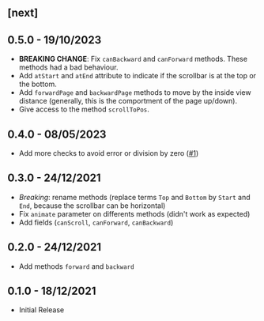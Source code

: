 ## [next]

## 0.5.0 - 19/10/2023

- **BREAKING CHANGE**: Fix `canBackward` and `canForward` methods. These methods had a bad behaviour.
- Add `atStart` and `atEnd` attribute to indicate if the scrollbar is at the top or the bottom.
- Add `forwardPage` and `backwardPage` methods to move by the inside view distance (generally, this is the comportment of the page up/down).
- Give access to the method `scrollToPos`.

## 0.4.0 - 08/05/2023

- Add more checks to avoid error or division by zero ([#1](https://github.com/WinXaito/scroll_pos/pull/1))

## 0.3.0 - 24/12/2021

- *Breaking*: rename methods (replace terms `Top` and `Bottom` by `Start` and `End`, because the scrollbar can be horizontal)
- Fix `animate` parameter on differents methods (didn't work as expected)
- Add fields (`canScroll`, `canForward`, `canBackward`)

## 0.2.0 - 24/12/2021

- Add methods `forward` and `backward`

## 0.1.0 - 18/12/2021

- Initial Release